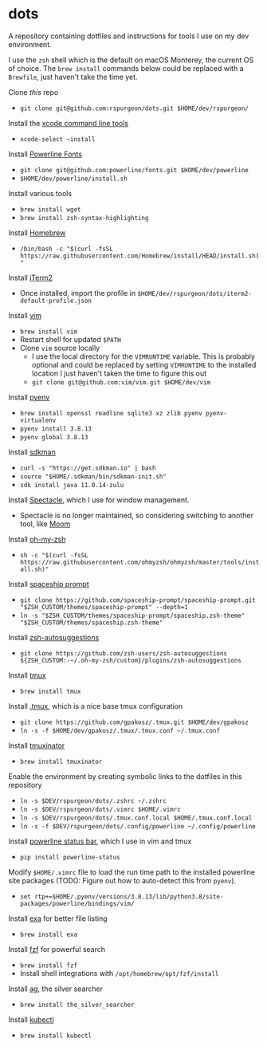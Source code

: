 # dots
A repository containing dotfiles and instructions for tools I use on my dev environment.

I use the `zsh` shell which is the default on macOS Monterey, the current OS of choice. The `brew install` commands below could be replaced with a `Brewfile`, just haven't take the time yet.

Clone *this* repo 
* `git clone git@github.com:rspurgeon/dots.git $HOME/dev/rspurgeon/`

Install the [xcode command line tools](https://mac.install.guide/commandlinetools/4.html)
* `xcode-select –install`

Install [Powerline Fonts](https://github.com/powerline/fonts)
* `git clone git@github.com:powerline/fonts.git $HOME/dev/powerline`
* `$HOME/dev/powerline/install.sh`

Install various tools
* `brew install wget`
* `brew install zsh-syntax-highlighting`

Install [Homebrew](https://brew.sh/)
* `/bin/bash -c "$(curl -fsSL https://raw.githubusercontent.com/Homebrew/install/HEAD/install.sh)"`

Install [iTerm2](https://iterm2.com/)
* Once installed, import the profile in `$HOME/dev/rspurgeon/dots/iterm2-default-profile.json` 

Install [vim](https://github.com/vim/vim)
* `brew install vim`
* Restart shell for updated `$PATH`
* Clone `vim` source locally 
	* I use the local directory for the `VIMRUNTIME` variable. This is probably optional and could be replaced by setting `VIMRUNTIME` to the installed location I just haven't taken the time to figure this out
	* `git clone git@github.com:vim/vim.git $HOME/dev/vim`

Install [pyenv](https://github.com/pyenv/pyenv)
* `brew install openssl readline sqlite3 xz zlib pyenv pyenv-virtualenv`
* `pyenv install 3.8.13`
* `pyenv global 3.8.13`

Install [sdkman](https://sdkman.io/install)
* `curl -s "https://get.sdkman.io" | bash`
* `source "$HOME/.sdkman/bin/sdkman-init.sh"`
* `sdk install java 11.0.14-zulu`

Install [Spectacle](https://www.spectacleapp.com/), which I use for window management.
* Spectacle is no longer maintained, so considering switching to another tool, like [Moom](https://manytricks.com/moom/)

Install [oh-my-zsh](https://github.com/ohmyzsh/ohmyzsh)
* `sh -c "$(curl -fsSL https://raw.githubusercontent.com/ohmyzsh/ohmyzsh/master/tools/install.sh)"`

Install [spaceship prompt](https://github.com/spaceship-prompt/spaceship-prompt)
* `git clone https://github.com/spaceship-prompt/spaceship-prompt.git "$ZSH_CUSTOM/themes/spaceship-prompt" --depth=1`
* `ln -s "$ZSH_CUSTOM/themes/spaceship-prompt/spaceship.zsh-theme" "$ZSH_CUSTOM/themes/spaceship.zsh-theme"`

Install [zsh-autosuggestions](https://github.com/zsh-users/zsh-autosuggestions/blob/master/INSTALL.md)
* `git clone https://github.com/zsh-users/zsh-autosuggestions ${ZSH_CUSTOM:-~/.oh-my-zsh/custom}/plugins/zsh-autosuggestions`

Install [tmux](https://github.com/tmux/tmux/wiki)
* `brew install tmux`

Install [.tmux](https://github.com/gpakosz/.tmux), which is a nice base tmux configuration
* `git clone https://github.com/gpakosz/.tmux.git $HOME/dev/gpakosz`
* `ln -s -f $HOME/dev/gpakosz/.tmux/.tmux.conf ~/.tmux.conf`

Install [tmuxinator](https://github.com/tmuxinator/tmuxinator)
* `brew install tmuxinator`

Enable the environment by creating symbolic links to the dotfiles in this repository 
* `ln -s $DEV/rspurgeon/dots/.zshrc ~/.zshrc`
* `ln -s $DEV/rspurgeon/dots/.vimrc $HOME/.vimrc`
* `ln -s $DEV/rspurgeon/dots/.tmux.conf.local $HOME/.tmux.conf.local`
* `ln -s -f $DEV/rspurgeon/dots/.config/powerline ~/.config/powerline`

Install [powerline status bar](), which I use in vim and tmux
* `pip install powerline-status`

Modify `$HOME/.vimrc` file to load the run time path to the installed powerline site packages (TODO: Figure out how to auto-detect this from `pyenv`).
* `set rtp+=$HOME/.pyenv/versions/3.8.13/lib/python3.8/site-packages/powerline/bindings/vim/`

Install [exa](https://github.com/ogham/exa) for better file listing
* `brew install exa`

Install [fzf](https://github.com/junegunn/fzf) for powerful search
* `brew install fzf`
* Install shell integrations with `/opt/homebrew/opt/fzf/install`

Install [ag](https://github.com/ggreer/the_silver_searcher), the silver searcher 
* `brew install the_silver_searcher`

Install [kubectl](https://kubernetes.io/docs/tasks/tools/install-kubectl-macos/#install-with-homebrew-on-macos)
* `brew install kubectl`


